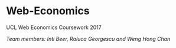 # Web-Economics
UCL Web Economics Coursework 2017

<i>Team members: Inti Beer, Raluca Georgescu and Weng Hong Chan</i>

